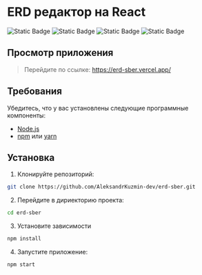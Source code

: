 # ERD редактор на React
![Static Badge](https://img.shields.io/badge/React-blue)
![Static Badge](https://img.shields.io/badge/JavaScript-yellow)
![Static Badge](https://img.shields.io/badge/HTML-orange)
![Static Badge](https://img.shields.io/badge/CSS-blue)


## Просмотр приложения
> Перейдите по ссылке: https://erd-sber.vercel.app/

## Требования

Убедитесь, что у вас установлены следующие программные компоненты:

- [Node.js](https://nodejs.org/)
- [npm](https://www.npmjs.com/) или [yarn](https://yarnpkg.com/)

## Установка

1. Клонируйте репозиторий:

```sh
git clone https://github.com/AleksandrKuzmin-dev/erd-sber.git
```

2. Перейдите в дириекторию проекта:

```sh
cd erd-sber
```

3. Установите зависимости 
```sh
npm install
```
4. Запустите приложение:

```sh
npm start
```
